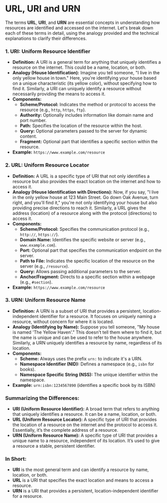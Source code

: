 # URL, URI and URN

The terms **URL**, **URI**, and **URN** are essential concepts in understanding how resources are identified and accessed on the internet. Let's break down each of these terms in detail, using the analogy provided and the technical explanations to clarify their differences.

### 1. **URI: Uniform Resource Identifier**

- **Definition:** A URI is a general term for anything that uniquely identifies a resource on the internet. This could be a name, location, or both.
- **Analogy (House Identification):** Imagine you tell someone, "I live in the only yellow house in town." Here, you're identifying your house based on a unique characteristic (its yellow color), without specifying how to find it. Similarly, a URI can uniquely identify a resource without necessarily providing the means to access it.
- **Components:**
  - **Scheme/Protocol:** Indicates the method or protocol to access the resource (e.g., `http`, `https`, `ftp`).
  - **Authority:** Optionally includes information like domain name and port number.
  - **Path:** Specifies the location of the resource within the host.
  - **Query:** Optional parameters passed to the server for dynamic content.
  - **Fragment:** Optional part that identifies a specific section within the resource.
- **Example:** `https://www.example.com/resource`

### 2. **URL: Uniform Resource Locator**

- **Definition:** A URL is a specific type of URI that not only identifies a resource but also provides the exact location on the internet and how to access it.
- **Analogy (House Identification with Directions):** Now, if you say, "I live in the only yellow house at 123 Main Street. Go down Oak Avenue, turn right, and you'll find it," you're not only identifying your house but also providing precise directions to reach it. Similarly, a URL gives the address (location) of a resource along with the protocol (directions) to access it.
- **Components:**
  - **Scheme/Protocol:** Specifies the communication protocol (e.g., `http://`, `https://`).
  - **Domain Name:** Identifies the specific website or server (e.g., `www.example.com`).
  - **Port:** Optional part that specifies the communication endpoint on the server.
  - **Path to File:** Indicates the specific location of the resource on the server (e.g., `/resource`).
  - **Query:** Allows passing additional parameters to the server.
  - **Anchor/Fragment:** Directs to a specific section within a webpage (e.g., `#section`).
- **Example:** `https://www.example.com/resource`

### 3. **URN: Uniform Resource Name**

- **Definition:** A URN is a subset of URI that provides a persistent, location-independent identifier for a resource. It focuses on uniquely naming a resource, without concern for where it is located.
- **Analogy (Identifying by Name):** Suppose you tell someone, "My house is named 'The Yellow Haven'." This doesn't tell them where to find it, but the name is unique and can be used to refer to the house anywhere. Similarly, a URN uniquely identifies a resource by name, regardless of its location.
- **Components:**
  - **Scheme:** Always uses the prefix `urn:` to indicate it's a URN.
  - **Namespace Identifier (NID):** Defines a namespace (e.g., `isbn` for books).
  - **Namespace Specific String (NSS):** The unique identifier within the namespace.
- **Example:** `urn:isbn:1234567890` (identifies a specific book by its ISBN)

### **Summarizing the Differences:**

- **URI (Uniform Resource Identifier):** A broad term that refers to anything that uniquely identifies a resource. It can be a name, location, or both.
- **URL (Uniform Resource Locator):** A specific type of URI that provides the location of a resource on the internet and the protocol to access it. Essentially, it’s the complete address of a resource.
- **URN (Uniform Resource Name):** A specific type of URI that provides a unique name to a resource, independent of its location. It’s used to give a resource a stable, persistent identifier.

### **In Short:**

- **URI** is the most general term and can identify a resource by name, location, or both.
- **URL** is a URI that specifies the exact location and means to access a resource.
- **URN** is a URI that provides a persistent, location-independent identifier for a resource.
